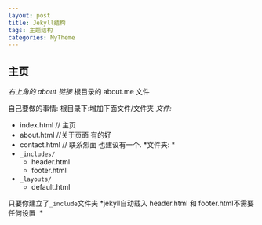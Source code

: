 ```yaml
---
layout: post
title: Jekyll结构
tags: 主题结构
categories: MyTheme
---
```




## 主页

*右上角的  about 链接* 根目录的 about.me 文件

自己要做的事情: 根目录下:增加下面文件/文件夹
*文件:*
- index.html   // 主页
- about.html   //关于页面 有的好
- contact.html // 联系烈面 也建议有一个.
*文件夹: *
- `_includes/`
	- header.html
	- footer.html
- `_layouts/`
	- default.html



只要你建立了`_include`文件夹
*jekyll自动载入 header.html  和 footer.html不需要任何设置   *


